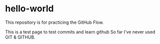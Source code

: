 # hello-world
This repository is for practicing the GitHub Flow.

This is a test page to test commits and learn github
So far I've never used GIT & GITHUB.
